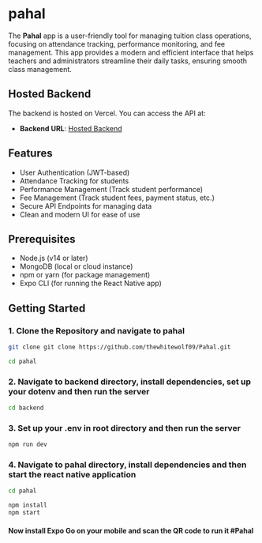 # pahal

The **Pahal** app is a user-friendly tool for managing tuition class operations, focusing on attendance tracking, performance monitoring, and fee management. This app provides a modern and efficient interface that helps teachers and administrators streamline their daily tasks, ensuring smooth class management.

## Hosted Backend

The backend is hosted on Vercel. You can access the API at:

- **Backend URL**: [Hosted Backend](https://pahal-five.vercel.app)

## Features

- User Authentication (JWT-based)
- Attendance Tracking for students
- Performance Management (Track student performance)
- Fee Management (Track student fees, payment status, etc.)
- Secure API Endpoints for managing data
- Clean and modern UI for ease of use

## Prerequisites

- Node.js (v14 or later)
- MongoDB (local or cloud instance)
- npm or yarn (for package management)
- Expo CLI (for running the React Native app)

## Getting Started

### 1. Clone the Repository and navigate to pahal

```bash
git clone git clone https://github.com/thewhitewolf09/Pahal.git 
```
```bash
cd pahal
```

### 2. Navigate to backend directory, install dependencies, set up your dotenv and then run the server
```bash
cd backend
```

### 3. Set up your .env in root directory and then run the server
```bash
npm run dev
```

### 4. Navigate to pahal directory, install dependencies and then start the react native application
```bash
cd pahal
```
```bash
npm install
npm start
```
#### Now install Expo Go on your mobile and scan the QR code to run it #Pahal
